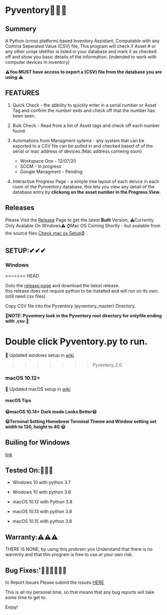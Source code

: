 # Pyventory🐍✅🐍

## Summery

A Python (cross platform) based Inventory Assistant, Compatable with any Comma Seperated Value (CSV) file, This program will check if Asset # or any other uniqe idetifier is listed in your database and mark it as checked off and show you basic details of the information. (indended to work with computer devices in inventory)

**⚠You MUST have access to export a (CSV) file from the database you are using.⚠**

## FEATURES
 1. Quick Check - the abbility to quickly enter in a serial number or Asset Tag and confrim the number exits and check off that the number has been seen.
 2. Bulk Check - Read from a list of Asset tags and check off each number found.
 3. Automations from Managment sytems - any system that can be exported to a CSV file can be pulled in and checked based of of the serial or mac address of devices.(Mac address comeing soon)
       * Workspace One - 12/07/20
       * SCCM - In progress
       * Google Managment - Pending
       
 4. Interactive Progress Page - a simple tree layout of each deivce in each room of the Pynventory database, this lets you view any detail of the database entry by **clickong on the asset number in the Progress View**. 
 
## Releases
Please Visit the [Release](https://github.com/wifilizerd/Pyventory/releases) Page to get the latest **Built** Version, 
⚠Currently Only Avalable On Windows⚠
⌚Mac OS Coming Shortly - but avalable from the source files [Check mac os Setup](https://github.com/wifilizerd/Pyventory/wiki/Getting-Started)⌚

## SETUP:✔✔✔
### Windows
<<<<<<< HEAD
 
 Goto the [release page](https://github.com/wifilizerd/Pyventory/releases) and download the latest release.  
 this release does not require python to be installed and will run on its own. (still need csv files)
 
 Copy CSV file into the Pyventory (pyventory_master) Directory.
 
 **📝NOTE: Pyventory look in the Pyventory root directory for onlyfile ending with .csv.📝**
 
 Double click Pyventory.py to run.
=======

🎈 Updated windows setup in [wiki](https://github.com/wifilizerd/Pyventory/wiki/Getting-Started)
>>>>>>> Pyventory_2.0
    
### macOS 10.12+

 🎈 Updated macOS setup in [wiki](https://github.com/wifilizerd/Pyventory/wiki/Getting-Started)
    
 
 #### macOS Tips

**😃macOS 10.14+ Dark mode Looks Better😃**

**😃Terminal Setting Homebrew Terminal Theme and Window setting set width to 130, height to 40.😃**

## Builing for Windows
[link](https://www.youtube.com/watch?v=UZX5kH72Yx4)
    

## Tested On:🧪🧪🧪
    
* Windows 10 with python 3.7
* Windows 10 with python 3.8
   
* macOS 10.12 with Python 3.8
* macOS 10.13 with python 3.8    
* macOS 10.15 with python 3.8


## Warranty:⚠⚠⚠

THERE IS NONE, by using this probram you Understand that there is no warrenty and that this program is free to use at your own risk.

## Bug Fixes:'🐛🐜🐛🐜🐛🐜

to Report Issues Please submit the issues [HERE](https://github.com/wifilizerd/Pyventory/issues)

This is all my personal time, so that means that any bug reports will take some time to get to.


Enjoy!

